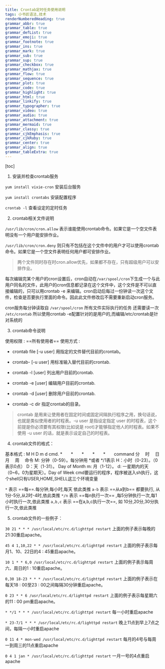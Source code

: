 ```yaml
---
title: Crontab定时任务使用说明
tags: 小书匠语法,技术
renderNumberedHeading: true
grammar_abbr: true
grammar_table: true
grammar_defList: true
grammar_emoji: true
grammar_footnote: true
grammar_ins: true
grammar_mark: true
grammar_sub: true
grammar_sup: true
grammar_checkbox: true
grammar_mathjax: true
grammar_flow: true
grammar_sequence: true
grammar_plot: true
grammar_code: true
grammar_highlight: true
grammar_html: true
grammar_linkify: true
grammar_typographer: true
grammar_video: true
grammar_audio: true
grammar_attachment: true
grammar_mermaid: true
grammar_classy: true
grammar_cjkEmphasis: true
grammar_cjkRuby: true
grammar_center: true
grammar_align: true
grammar_tableExtra: true
---
```


[toc]

1.  安装并检查crontab服务

`yum install vixie-cron` 
安装后台服务

`yum install crontabs`
安装配置程序

`crontab -l`
查看设定的定时任务

2.  crontab相关文件说明

`/usr/lib/cron/cron.allow` 
表示谁能使用crontab命令。如果它是一个空文件表明没有一个用户能安排作业。

`/usr/lib/cron/cron.deny`
则只有不包括在这个文件中的用户才可以使用crontab命令。如果它是一个空文件表明任何用户都可安排作业。

> 两个文件同时存在时cron.allow优先，如果都不存在，只有超级用户可以安排作业。

每次编辑完某个用户的cron设置后，cron自动在`/var/spool/cron`下生成一个与此用户同名的文件，此用户的cron信息都记录在这个文件中，这个文件是不可以直接编辑的，只可以用crontab -e 来编辑。cron启动后每过一份钟读一次这个文件，检查是否要执行里面的命令。因此此文件修改后不需要重新启动cron服务。

cron服务每分钟读取自 `/var/spool/cron` 所有文件实际执行的任务 
还需要读一次 `/etc/crontab`
所以使用crontab -e配置针对的是用户的,而编辑/etc/crontab是针对系统的

3.  crontab命令说明

使用权限 : ==所有使用者==
使用方式 :

* crontab file \[-u user]
用指定的文件替代目前的crontab。

* crontab- \[-u user]
用标准输入替代目前的crontab.

* crontab -l \[user]
列出用户目前的crontab.

* crontab -e \[user]
编辑用户目前的crontab.

* crontab -d \[user]
删除用户目前的crontab.

* crontab -c dir
指定crontab的目录。

> crontab 是用来让使用者在固定时间或固定间隔执行程序之用，换句话说，也就是类似使用者的时程表。-u user 是指设定指定 user 的时程表，这个前提是你必须要有其权限(比如说是 root)才能够指定他人的时程表。如果不使用 -u user 的话，就是表示设定自己的时程表。

4.  crontab文件的格式：

基本格式 : 
M H D m d cmd.
*　　*　　*　　*　　*　　command
分　 时　 日　 月　 周　 命令
M: 分钟（0-59）。每分钟用 \*或者 \*/1表示
H：小时（0-23）。（0表示0点）
D：天（1-31）。 Day of Month
m: 月（1-12）。
d: 一星期内的天（0~6，0为星期天）。Day of Week
cmd要运行的程序，程序被送入sh执行，这个shell只有USER,HOME,SHELL这三个环境变量

`*` 表示 ==每==.每分钟,每小时,每天 依此类推
`a-b` 表示 ==从a到b== 都要执行, 从1分-5分,从2时-4时,依此类推
`*/n` 表示 ==每n执行一次== ,每5分钟执行一次,每1小时执行一次,依此类推
`a,b,c` 表示 ==在a,b,c执行一次==, 如 10分,20分,30分执行一次,依此类推

5.  crontab文件的一些例子：

`30 21 * * * /usr/local/etc/rc.d/lighttpd restart`
上面的例子表示每晚的21:30重启apache。

`45 4 1,10,22 * * /usr/local/etc/rc.d/lighttpd restart`
上面的例子表示每月1、10、22日的4 : 45重启apache。

`10 1 * * 6,0 /usr/local/etc/rc.d/lighttpd restart`
上面的例子表示每周六、周日的1 : 10重启apache。

`0,30 18-23 * * * /usr/local/etc/rc.d/lighttpd restart`
上面的例子表示在每天18 : 00至23 : 00之间每隔30分钟重启apache。

`0 23 * * 6 /usr/local/etc/rc.d/lighttpd restart`
上面的例子表示每星期六的11 : 00 pm重启apache。

`* */1 * * * /usr/local/etc/rc.d/lighttpd restart`
每一小时重启apache

`* 23-7/1 * * * /usr/local/etc/rc.d/lighttpd restart`
晚上11点到早上7点之间，每隔一小时重启apache

`0 11 4 * mon-wed /usr/local/etc/rc.d/lighttpd restart`
每月的4号与每周一到周三的11点重启apache

`0 4 1 jan * /usr/local/etc/rc.d/lighttpd restart`
一月一号的4点重启apache